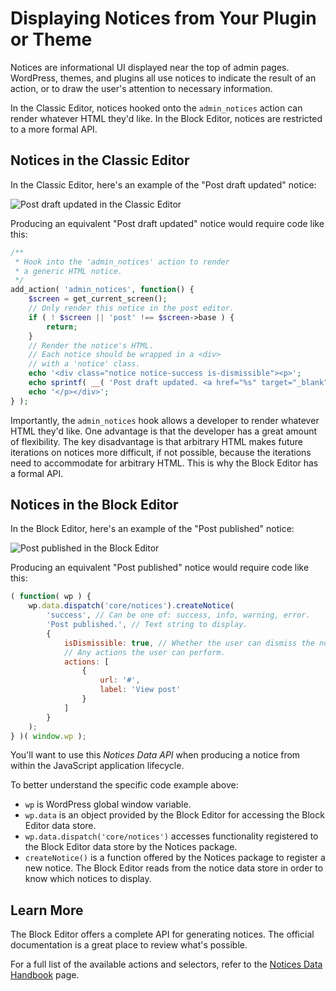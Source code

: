 # Displaying Notices from Your Plugin or Theme

Notices are informational UI displayed near the top of admin pages. WordPress, themes, and plugins all use notices to indicate the result of an action, or to draw the user's attention to necessary information.

In the Classic Editor, notices hooked onto the `admin_notices` action can render whatever HTML they'd like. In the Block Editor, notices are restricted to a more formal API.

## Notices in the Classic Editor

In the Classic Editor, here's an example of the "Post draft updated" notice:

![Post draft updated in the Classic Editor](https://raw.githubusercontent.com/WordPress/gutenberg/master/docs/designers-developers/developers/tutorials/notices/classic-editor-notice.png)

Producing an equivalent "Post draft updated" notice would require code like this:

```php
/**
 * Hook into the 'admin_notices' action to render
 * a generic HTML notice.
 */
add_action( 'admin_notices', function() {
	$screen = get_current_screen();
	// Only render this notice in the post editor.
	if ( ! $screen || 'post' !== $screen->base ) {
		return;
	}
	// Render the notice's HTML.
	// Each notice should be wrapped in a <div>
	// with a 'notice' class.
	echo '<div class="notice notice-success is-dismissible"><p>';
	echo sprintf( __( 'Post draft updated. <a href="%s" target="_blank">Preview post</a>' ), get_preview_post_link() );
	echo '</p></div>';
} );
```

Importantly, the `admin_notices` hook allows a developer to render whatever HTML they'd like. One advantage is that the developer has a great amount of flexibility. The key disadvantage is that arbitrary HTML makes future iterations on notices more difficult, if not possible, because the iterations need to accommodate for arbitrary HTML. This is why the Block Editor has a formal API.

## Notices in the Block Editor

In the Block Editor, here's an example of the "Post published" notice:

![Post published in the Block Editor](https://raw.githubusercontent.com/WordPress/gutenberg/master/docs/designers-developers/developers/tutorials/notices/block-editor-notice.png)

Producing an equivalent "Post published" notice would require code like this:

```js
( function( wp ) {
	wp.data.dispatch('core/notices').createNotice(
		'success', // Can be one of: success, info, warning, error.
		'Post published.', // Text string to display.
		{
			isDismissible: true, // Whether the user can dismiss the notice.
			// Any actions the user can perform.
			actions: [
				{
					url: '#',
					label: 'View post'
				}
			]
		}
	);
} )( window.wp );
```

You'll want to use this _Notices Data API_ when producing a notice from within the JavaScript application lifecycle.

To better understand the specific code example above:

* `wp` is WordPress global window variable.
* `wp.data` is an object provided by the Block Editor for accessing the Block Editor data store.
* `wp.data.dispatch('core/notices')` accesses functionality registered to the Block Editor data store by the Notices package.
* `createNotice()` is a function offered by the Notices package to register a new notice. The Block Editor reads from the notice data store in order to know which notices to display.

## Learn More

The Block Editor offers a complete API for generating notices. The official documentation is a great place to review what's possible.

For a full list of the available actions and selectors, refer to the [Notices Data Handbook](/docs/designers-developers/developers/data/data-core-notices.md) page.
